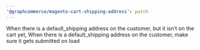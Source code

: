 ```yaml
---
'@graphcommerce/magento-cart-shipping-address': patch
---
```


When there is a default_shipping address on the customer, but it isn’t on the cart yet, When there is a default_shipping address on the customer, make sure it gets submitted on load
